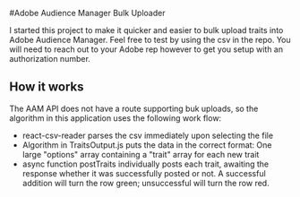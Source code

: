 #Adobe Audience Manager Bulk Uploader

I started this project to make it quicker and easier to bulk upload traits into Adobe Audience Manager. Feel free to test by using the csv in the repo. You will need to reach out to your Adobe rep however to get you setup with an authorization number. 

## How it works
The AAM API does not have a route supporting buk uploads, so the algorithm in this application uses the following work flow:

- react-csv-reader parses the csv immediately upon selecting the file
- Algorithm in TraitsOutput.js puts the data in the correct format: One large "options" array containing a "trait" array for each new trait
- async function postTraits individually posts each trait, awaiting the response whether it was successfully posted or not. A successful addition will turn the row green; unsuccessful will turn the row red. 